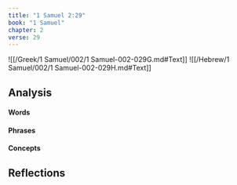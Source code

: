 ```yaml
---
title: "1 Samuel 2:29"
book: "1 Samuel"
chapter: 2
verse: 29
---
```

![[/Greek/1 Samuel/002/1 Samuel-002-029G.md#Text]]
![[/Hebrew/1 Samuel/002/1 Samuel-002-029H.md#Text]]

## Analysis

#### Words

#### Phrases

#### Concepts

## Reflections
